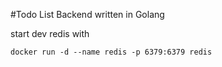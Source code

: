 #Todo List Backend written in Golang


start dev redis with
```
docker run -d --name redis -p 6379:6379 redis
```